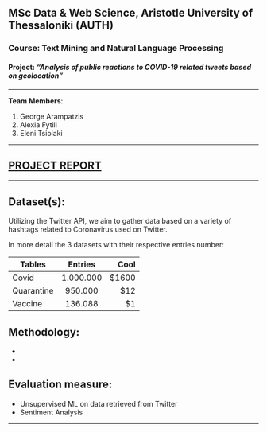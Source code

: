 ## MSc Data & Web Science, Aristotle University of Thessaloniki (AUTH)
### Course: Text Mining and Natural Language Processing
#### Project: *“Analysis of public reactions to COVID-19 related tweets based on geolocation”*
----------------------------------------------------
**Team Members**:
1. George Arampatzis
2. Alexia Fytili
3. Eleni Tsiolaki

----------------------------------------------------

## [PROJECT REPORT](https://drive.google.com/file/d/1T63tB-7z8BRbO3uoXrfX20hcocEdgIWz/view?usp=sharing)

----------------------------------------------------

## Dataset(s):
Utilizing the Twitter API, we aim to gather data based on a variety of hashtags related to Coronavirus used on Twitter.

In more detail the 3 datasets with their respective entries number:  

| Tables        | Entries       | Cool  |
| ------------- |:-------------:| -----:|
| Covid         | 1.000.000     | $1600 |
| Quarantine    | 950.000       |   $12 |
| Vaccine       | 136.088       |    $1 |

## Methodology:
-
-

## Evaluation measure:
- Unsupervised ML on data retrieved from Twitter
- Sentiment Analysis

----------------------------------------------------

